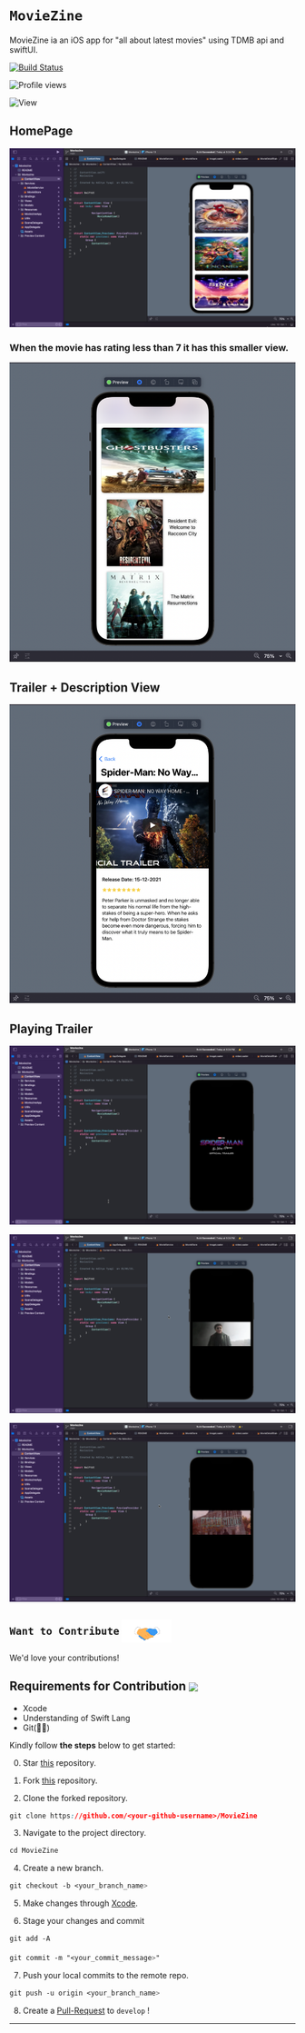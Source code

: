 # ```MovieZine```

MovieZine ia an iOS app for "all about latest movies" using TDMB api and swiftUI.


[![Build Status](https://travis-ci.org/joemccann/dillinger.svg?branch=master)](https://travis-ci.org/joemccann/dillinger)

![Profile views](https://gpvc.arturio.dev/adityagi02)

![View](https://github.com/adityagi02/MovieZine/blob/main/Moviezine/FinalView.gif)

## HomePage

![HomePage](https://github.com/adityagi02/MovieZine/blob/main/Moviezine/Home%20Page.png)

### When the movie has rating less than 7 it has this smaller view.

![HomePage](https://github.com/adityagi02/MovieZine/blob/main/Moviezine/HomePage-2.png)


## Trailer + Description View

![DetailedView](https://github.com/adityagi02/MovieZine/blob/main/Moviezine/DetailedViewPAge.png)

## Playing Trailer

![Trailer](https://github.com/adityagi02/MovieZine/blob/main/Moviezine/TrailerRunning.png)

![Trailer](https://github.com/adityagi02/MovieZine/blob/main/Moviezine/TrailerRunning2.png)

![Trailer](https://github.com/adityagi02/MovieZine/blob/main/Moviezine/TrailerRunning3.png)




## `Want to Contribute` <img align="center" src="https://github.com/AkashSingh3031/AkashSingh3031/blob/main/Handshake.gif" height="40px">
We'd love your contributions!


<h2> Requirements for Contribution <img align="center" src="https://s3.amazonaws.com//bluesky_portal_prod/uploads/redactor_images/1478541693.063433_check_it_off_your_list_MED.gif" height="50px"></h2>

* Xcode
* Understanding of Swift Lang
* Git(😶‍🌫️)


Kindly follow <b>the steps</b> below to get started:

0. Star <a href="https://github.com/adityagi02/MovieZine" title="this">this</a> repository.

1. Fork <a href="https://github.com/adityagi02/MovieZine" title="this">this</a> repository.

2. Clone the forked repository.
```css
git clone https://github.com/<your-github-username>/MovieZine
```
  
3. Navigate to the project directory.
```py
cd MovieZine
```

4. Create a new branch.
```css
git checkout -b <your_branch_name>
```

5. Make changes through <a href="https://developer.apple.com/xcode/" title="this">Xcode</a>.

6. Stage your changes and commit
```css
git add -A

git commit -m "<your_commit_message>"
```

7. Push your local commits to the remote repo.
```css
git push -u origin <your_branch_name>
```
8. Create a <a href="https://docs.github.com/en/github/collaborating-with-pull-requests/proposing-changes-to-your-work-with-pull-requests/creating-a-pull-request" 
  title="Pull Request">Pull-Request</a> to `develop` !
  
---
